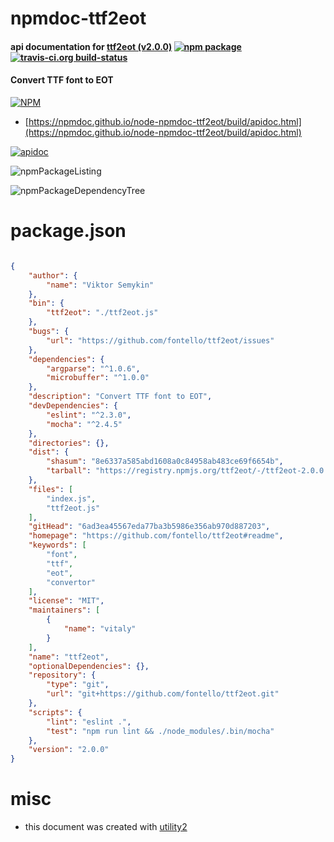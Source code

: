 # npmdoc-ttf2eot

#### api documentation for  [ttf2eot (v2.0.0)](https://github.com/fontello/ttf2eot#readme)  [![npm package](https://img.shields.io/npm/v/npmdoc-ttf2eot.svg?style=flat-square)](https://www.npmjs.org/package/npmdoc-ttf2eot) [![travis-ci.org build-status](https://api.travis-ci.org/npmdoc/node-npmdoc-ttf2eot.svg)](https://travis-ci.org/npmdoc/node-npmdoc-ttf2eot)

#### Convert TTF font to EOT

[![NPM](https://nodei.co/npm/ttf2eot.png?downloads=true&downloadRank=true&stars=true)](https://www.npmjs.com/package/ttf2eot)

- [https://npmdoc.github.io/node-npmdoc-ttf2eot/build/apidoc.html](https://npmdoc.github.io/node-npmdoc-ttf2eot/build/apidoc.html)

[![apidoc](https://npmdoc.github.io/node-npmdoc-ttf2eot/build/screenCapture.buildCi.browser.%252Ftmp%252Fbuild%252Fapidoc.html.png)](https://npmdoc.github.io/node-npmdoc-ttf2eot/build/apidoc.html)

![npmPackageListing](https://npmdoc.github.io/node-npmdoc-ttf2eot/build/screenCapture.npmPackageListing.svg)

![npmPackageDependencyTree](https://npmdoc.github.io/node-npmdoc-ttf2eot/build/screenCapture.npmPackageDependencyTree.svg)



# package.json

```json

{
    "author": {
        "name": "Viktor Semykin"
    },
    "bin": {
        "ttf2eot": "./ttf2eot.js"
    },
    "bugs": {
        "url": "https://github.com/fontello/ttf2eot/issues"
    },
    "dependencies": {
        "argparse": "^1.0.6",
        "microbuffer": "^1.0.0"
    },
    "description": "Convert TTF font to EOT",
    "devDependencies": {
        "eslint": "^2.3.0",
        "mocha": "^2.4.5"
    },
    "directories": {},
    "dist": {
        "shasum": "8e6337a585abd1608a0c84958ab483ce69f6654b",
        "tarball": "https://registry.npmjs.org/ttf2eot/-/ttf2eot-2.0.0.tgz"
    },
    "files": [
        "index.js",
        "ttf2eot.js"
    ],
    "gitHead": "6ad3ea45567eda77ba3b5986e356ab970d887203",
    "homepage": "https://github.com/fontello/ttf2eot#readme",
    "keywords": [
        "font",
        "ttf",
        "eot",
        "convertor"
    ],
    "license": "MIT",
    "maintainers": [
        {
            "name": "vitaly"
        }
    ],
    "name": "ttf2eot",
    "optionalDependencies": {},
    "repository": {
        "type": "git",
        "url": "git+https://github.com/fontello/ttf2eot.git"
    },
    "scripts": {
        "lint": "eslint .",
        "test": "npm run lint && ./node_modules/.bin/mocha"
    },
    "version": "2.0.0"
}
```



# misc
- this document was created with [utility2](https://github.com/kaizhu256/node-utility2)
